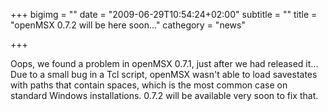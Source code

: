 +++
bigimg = ""
date = "2009-06-29T10:54:24+02:00"
subtitle = ""
title = "openMSX 0.7.2 will be here soon..."
cathegory = "news"

+++

Oops, we found a problem in openMSX 0.7.1, just after we had released it... Due to a small bug in a Tcl script, openMSX wasn't able to load savestates with paths that contain spaces, which is the most common case on standard Windows installations. 0.7.2 will be available very soon to fix that.
